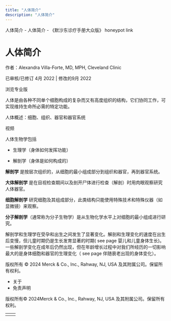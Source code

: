 ```yaml
---
title: "人体简介"
description: "人体简介"
---
```


﻿人体简介 \- 人体简介 \- 《默沙东诊疗手册大众版》 honeypot link

# 人体简介

作者：Alexandra Villa-Forte, MD, MPH, Cleveland Clinic

已审核/已修订 4月 2022 \| 修改的9月 2022

浏览专业版

人体是由各种不同单个细胞构成的复杂而又有高度组织的结构，它们协同工作，可实现维持生命所必需的特定功能。

人体概述：细胞、组织、器官和器官系统



视频

人体生物学包括

- 生理学（身体如何发挥功能）

- 解剖学（身体是如何构成的）


**解剖学** 是按层次组织的，从细胞的最小组成部分到组织和器官，再到器官系统。

**大体解剖学** 是在目视检查期间以及剖开尸体进行检查（解剖）时用肉眼观察研究人体器官。

**细胞解剖学** 研究细胞及其组成部分，此类结构只能使用特殊技术和特殊仪器（如显微镜）来观察。

**分子解剖学**（通常称为分子生物学）是从生物化学水平上对细胞的最小组成进行研究。

解剖学和生理学在受孕和出生之间发生了显著变化。解剖和生理变化的速度在出生后变慢，但儿童时期仍是生长发育显著的时期( see page 婴儿和儿童身体生长)。一些解剖学变化在成年后仍然出现，但在年龄增长过程中对我们所经历的一切影响最大的是身体细胞和器官的生理变化（ see page 伴随衰老出现的身体变化）。



版权所有 © 2024
Merck & Co., Inc., Rahway, NJ, USA 及其附属公司。保留所有权利。

- 关于
- 免责声明

版权所有© 2024Merck & Co., Inc., Rahway, NJ, USA 及其附属公司。保留所有权利。

|     |     |
| --- | --- |
|  |  |